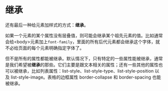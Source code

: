 # 继承

还有最后一种给元素加样式的方式：**继承**。

如果一个元素的某个属性没有层叠值，则可能会继承某个祖先元素的值。比如通常会给\<body\>元素加上`font-family`，里面的所有后代元素都会继承这个字体，就不必给页面的每个元素明确指定字体了。

但不是所有的属性都能被继承。默认情况下，只有特定的一些属性能被继承，通常是我们希望被**继承**的那些。它们主要是跟文本相关的属性；还有一些其他的属性也可以被继承，比如列表属性：list-style、list-style-type、list-style-position 以及 list-style-image。表格的边框属性 border-collapse 和 border-spacing 也能被继承。
